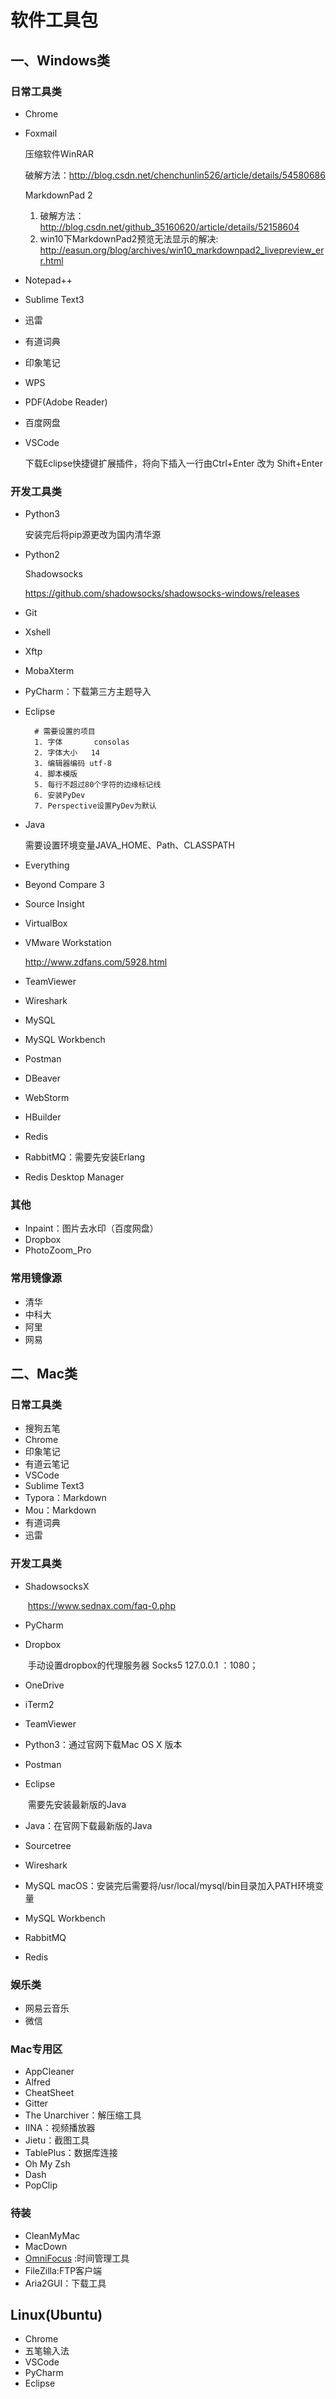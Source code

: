 # 软件工具包

## 一、Windows类

### 日常工具类
- Chrome

- Foxmail

   压缩软件WinRAR	

   	破解方法：http://blog.csdn.net/chenchunlin526/article/details/54580686

    MarkdownPad 2	

   	1. 破解方法：
   		http://blog.csdn.net/github_35160620/article/details/52158604
   	2. win10下MarkdownPad2预览无法显示的解决:
   		http://easun.org/blog/archives/win10_markdownpad2_livepreview_err.html

- Notepad++

- Sublime Text3

- 迅雷

- 有道词典

- 印象笔记

- WPS

- PDF(Adobe Reader)

- 百度网盘

- VSCode 

   下载Eclipse快捷键扩展插件，将向下插入一行由Ctrl+Enter 改为 Shift+Enter



### 开发工具类
- Python3

   安装完后将pip源更改为国内清华源

- Python2

   Shadowsocks	

   	https://github.com/shadowsocks/shadowsocks-windows/releases

- Git

- Xshell

- Xftp

- MobaXterm

- PyCharm：下载第三方主题导入

- Eclipse

        # 需要设置的项目
        1. 字体       consolas
        2. 字体大小   14
        3. 编辑器编码 utf-8
        4. 脚本模版
        5. 每行不超过80个字符的边缘标记线
        6. 安装PyDev
        7. Perspective设置PyDev为默认

- Java

   需要设置环境变量JAVA_HOME、Path、CLASSPATH

- Everything

- Beyond Compare 3

- Source Insight

- VirtualBox

- VMware Workstation

   http://www.zdfans.com/5928.html

- TeamViewer

- Wireshark

- MySQL

- MySQL Workbench

- Postman

- DBeaver

- WebStorm

- HBuilder

- Redis

- RabbitMQ：需要先安装Erlang

- Redis Desktop Manager

### 其他
- Inpaint：图片去水印（百度网盘）
- Dropbox
- PhotoZoom_Pro

### 常用镜像源
- 清华
- 中科大
- 阿里
- 网易

## 二、Mac类

### 日常工具类

- 搜狗五笔
- Chrome
- 印象笔记
- 有道云笔记
- VSCode
- Sublime Text3
- Typora：Markdown
- Mou：Markdown
- 有道词典
- 迅雷

### 开发工具类

- ShadowsocksX

  ​	https://www.sednax.com/faq-0.php

- PyCharm

- Dropbox

  ​	手动设置dropbox的代理服务器 Socks5 127.0.0.1 ：1080；

- OneDrive

- iTerm2

- TeamViewer

- Python3：通过官网下载Mac OS X 版本

- Postman

- Eclipse

  ​	需要先安装最新版的Java

- Java：在官网下载最新版的Java

- Sourcetree

- Wireshark

- MySQL macOS：安装完后需要将/usr/local/mysql/bin目录加入PATH环境变量

- MySQL Workbench

- RabbitMQ

- Redis

###  娱乐类

- 网易云音乐
- 微信

### Mac专用区

- AppCleaner
- Alfred
- CheatSheet
- Gitter
- The Unarchiver：解压缩工具
- IINA：视频播放器
- Jietu：截图工具
- TablePlus：数据库连接
- Oh My Zsh
- Dash
- PopClip

### 待装

- CleanMyMac
- MacDown
- [OmniFocus](https://www.omnigroup.com/omnifocus) :时间管理工具
- FileZilla:FTP客户端
- Aria2GUI：下载工具

## Linux(Ubuntu)

- Chrome
- 五笔输入法
- VSCode
- PyCharm
- Eclipse

